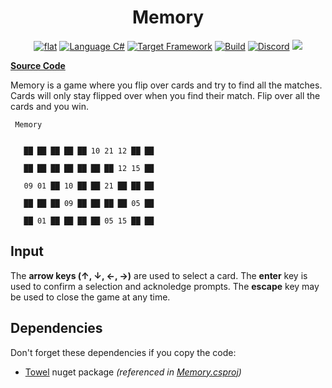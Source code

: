 <h1 align="center">
	Memory
</h1>

<p align="center">
	<a href="https://github.com/ZacharyPatten/dotnet-console-games" alt="GitHub repo"><img alt="flat" src="https://img.shields.io/badge/github-repo-black?logo=github&amp;style=flat"></a>
	<a href="https://docs.microsoft.com/en-us/dotnet/csharp/" alt="GitHub repo"><img alt="Language C#" src="https://img.shields.io/badge/language-C%23-%23178600"></a>
	<a href="https://dotnet.microsoft.com/download"><img src="https://img.shields.io/badge/dynamic/xml?color=%23512bd4&label=target&query=%2F%2FTargetFramework%5B1%5D&url=https%3A%2F%2Fraw.githubusercontent.com%2FZacharyPatten%2Fdotnet-console-games%2Fmaster%2FProjects%2FMaze%2FMaze.csproj&logo=.net" title="Target Framework" alt="Target Framework"></a>
	<a href="https://github.com/ZacharyPatten/dotnet-console-games/actions"><img src="https://github.com/ZacharyPatten/dotnet-console-games/workflows/Maze%20Build/badge.svg" title="Goto Build" alt="Build"></a>
	<a href="https://discord.gg/4XbQbwF" alt="Discord"><img src="https://img.shields.io/discord/557244925712924684?logo=discord&logoColor=ffffff&color=7389D8" title="Go To Discord Server" alt="Discord"/></a>
	<a href="https://github.com/ZacharyPatten/dotnet-console-games/blob/master/LICENSE" alt="license"><img src="https://img.shields.io/badge/license-MIT-green.svg" /></a>
</p>

**[Source Code](Program.cs)**

Memory is a game where you flip over cards and try to find all the matches. Cards will only stay flipped over when you find their match. Flip over all the cards and you win.

```
 Memory


   ██ ██ ██ ██ ██ 10 21 12 ██ ██

   ██ ██ ██ ██ ██ ██ ██ 12 15 ██

   09 01 ██ 10 ██ ██ 21 ██ ██ ██

   ██ ██ ██ 09 ██ ██ ██ ██ 05 ██

   ██ 01 ██ ██ ██ ██ 05 15 ██ ██
```

## Input

The **arrow keys (↑, ↓, ←, →)** are used to select a card. The **enter** key is used to confirm a selection and acknoledge prompts. The **escape** key may be used to close the game at any time.

## Dependencies

Don't forget these dependencies if you copy the code:

- [Towel](https://github.com/ZacharyPatten/Towel) nuget package _(referenced in [Memory.csproj](Memory.csproj))_
